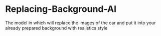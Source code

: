 # Replacing-Background-AI
The model in which will replace the images of the car and put it into your already prepared background with realistics style
